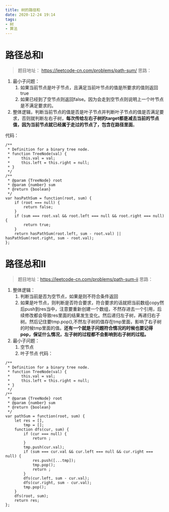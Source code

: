 ```yaml
---
title: 树的路径和
date: 2020-12-24 19:14
tags: 
- 树
- 算法
---
```

# 路径总和I
>题目地址： https://leetcode-cn.com/problems/path-sum/
思路：
1. 最小子问题：
    1. 如果当前节点是叶子节点，且满足当前叶节点的值是所要求的值则返回true
    2. 如果已经到了空节点则返回false。因为会走到空节点则说明上一个叶节点是不满足要求的。
2. 整体逻辑，判断当前节点的值是否是叶子节点并判断叶子节点的值是否满足要求，否则就判断左右子树，**每次传给左右子树的target都是减去当前的节点值，因为当前节点就已经属于走过的节点了，包含在路径里面**。

代码：
```
/**
 * Definition for a binary tree node.
 * function TreeNode(val) {
 *     this.val = val;
 *     this.left = this.right = null;
 * }
 */
/**
 * @param {TreeNode} root
 * @param {number} sum
 * @return {boolean}
 */
var hasPathSum = function(root, sum) {
    if (root === null) {
        return false;
    }
    if (sum === root.val && root.left === null && root.right === null) {
        return true;
    }
    return hasPathSum(root.left, sum - root.val) || hasPathSum(root.right, sum - root.val);
};
```

# 路径总和II
>题目地址：https://leetcode-cn.com/problems/path-sum-ii
思路：
1. 整体逻辑：  
    1. 判断当前是否为空节点，如果是则不符合条件返回
    2. 如果是叶节点，则判断是否符合要求，符合要求的话就把当前数组copy然后push到res当中，注意要重新创建一个数组，不然存进去一个引用，后续修改都会导致res里面的结果发生变化。然后递归左子树，再递归右子树。然后记住要tmp.pop(),不然左子树的值存在tmp里面，影响了右子树的时候tmp里面的值。**还有一个就是子问题符合情况的时候也要记得pop，保证什么情况，左子树的过程都不会影响到右子树的过程。**
2. 最小子问题：
    1. 空节点
    2. 叶子节点
代码：
```
/**
 * Definition for a binary tree node.
 * function TreeNode(val) {
 *     this.val = val;
 *     this.left = this.right = null;
 * }
 */
/**
 * @param {TreeNode} root
 * @param {number} sum
 * @return {boolean}
 */
var pathSum = function(root, sum) {
    let res = [],
        tmp = [];
    function dfs(cur, sum) {
        if (cur === null) {
            return ;
        }
        tmp.push(cur.val);
        if (sum === cur.val && cur.left === null && cur.right === null) {
            res.push([...tmp]);
            tmp.pop();
            return ;
        }
        dfs(cur.left, sum - cur.val);
        dfs(cur.right, sum - cur.val);
        tmp.pop();
    }
    dfs(root, sum);
    return res;
};
```